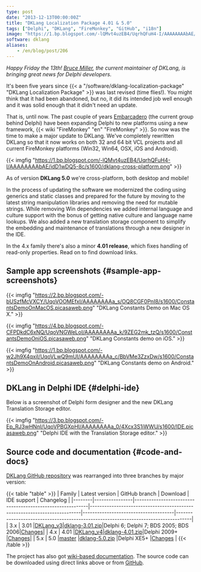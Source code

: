 ```yaml
---
type: post
date: "2013-12-13T00:00:00Z"
title: "DKLang Localization Package 4.01 & 5.0"
tags: ["Delphi", "DKLang", "FireMonkey", "GitHub", "i18n"]
image: "https://1.bp.blogspot.com/-lQMvt4uzEB4/UqrhQFuH4-I/AAAAAAAAbAE/idD1wDQ5-8c/s1600/dklang-cross-platform.png"
software: dklang
aliases:
    - /en/blog/post/206
---
```


*Happy Friday the 13th! [Bruce Miller](http://rules-of-thumb.com/), the current maintainer of DKLang, is bringing great news for Delphi developers.*

It's been five years since {{< a "/software/dklang-localization-package" "DKLang Localization Package" >}} was last revised (time flies!). You might think that it had been abandoned, but no, it did its intended job well enough and it was solid enough that it didn't need an update.

<!--more-->

That is, until now. The past couple of years [Embarcadero](http://www.embarcadero.com/) (the current group behind Delphi) have been expanding Delphi to new platforms using a new framework, {{< wiki "FireMonkey" "en" "FireMonkey" >}}. So now was the time to make a major update to DKLang. We've completely rewritten DKLang so that it now works on both 32 and 64 bit VCL projects and all current FireMonkey platforms (Win32, Win64, OSX, iOS and Android).

{{< imgfig "https://1.bp.blogspot.com/-lQMvt4uzEB4/UqrhQFuH4-I/AAAAAAAAbAE/idD1wDQ5-8c/s1600/dklang-cross-platform.png" >}}

As of version **DKLang 5.0** we're cross-platform, both desktop and mobile!

In the process of updating the software we modernized the coding using generics and static classes and prepared for the future by moving to the latest string manipulation libraries and removing the need for mutable strings. While removing Win dependencies we added internal language and culture support with the bonus of getting native culture and language name lookups. We also added a new translation storage component to simplify the embedding and maintenance of translations through a new designer in the IDE.

In the 4.x family there's also a minor **4.01 release**, which fixes handling of read-only properties. Read on to find download links.

## Sample app screenshots {#sample-app-screenshots}

{{< imgfig "https://2.bp.blogspot.com/-bUSzfMcVXCY/UqoVOOMEfxI/AAAAAAAAa_s/OQ8CGF0PnI8/s1600/ConstantsDemoOnMacOS.picasaweb.png" "DKLang Constants Demo on Mac OS X." >}}

{{< imgfig "https://4.bp.blogspot.com/-CFPDkdC6xNQ/UqoVNGWeLoI/AAAAAAAAa_k/9ZEG2mk_tzQ/s1600/ConstantsDemoOniOS.picasaweb.png" "DKLang Constants demo on iOS." >}}

{{< imgfig "https://1.bp.blogspot.com/-w2Jh9X4qxiI/UqoVLwQ9mUI/AAAAAAAAa_c/BbVMe3ZzxDw/s1600/ConstantsDemoOnAndroid.picasaweb.png" "DKLang Constants demo on Android." >}}

## DKLang in Delphi IDE {#delphi-ide}

Below is a screenshot of Delphi form designer and the new DKLang Translation Storage editor.

{{< imgfig "https://3.bp.blogspot.com/-Ep_RJ3wHNnI/UqoVPBGXpHI/AAAAAAAAa_0/4Xcx3S1iWWU/s1600/IDE.picasaweb.png" "Delphi IDE with the Translation Storage editor." >}}

## Source code and documentation {#code-and-docs}

[DKLang GitHub repository](https://github.com/yktoo/dklang/) was rearranged into three branches by major version:

{{< table "table" >}}
| Family | Latest version | GitHub branch                                             | Download                                                                 | IDE support                          | Changelog                                                                          |
|--------|----------------|-----------------------------------------------------------|--------------------------------------------------------------------------|--------------------------------------|------------------------------------------------------------------------------------|
| 3.x    | 3.01           |[DKLang_v3](https://github.com/yktoo/dklang/tree/DKLang_v3)|[dklang-3.01.zip](https://github.com/yktoo/dklang/archive/dklang-3.01.zip)|Delphi 6; Delphi 7; BDS 2005; BDS 2006|[Changes](https://github.com/yktoo/dklang/wiki/Revision-History#20060822-dklang-301)|
| 4.x    | 4.01           |[DKLang_v4](https://github.com/yktoo/dklang/tree/DKLang_v4)|[dklang-4.01.zip](https://github.com/yktoo/dklang/archive/dklang-4.01.zip)|Delphi 2009+                          |[Changes](https://github.com/yktoo/dklang/wiki/Revision-History#20131207-dklang-401)|
| 5.x    | 5.0            |[master](https://github.com/yktoo/dklang/tree/master)      |[dklang-5.0.zip](https://github.com/yktoo/dklang/archive/dklang-5.0.zip)  |Delphi XE5+                           |[Changes](https://github.com/yktoo/dklang/wiki/Revision-History#20131207-dklang-50) |
{{< /table >}}

The project has also got [wiki-based documentation](https://github.com/yktoo/dklang/wiki). The source code can be downloaded using direct links above or from [GitHub](https://github.com/yktoo/dklang/).
